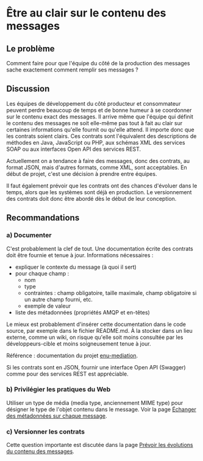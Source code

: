 # Être au clair sur le contenu des messages

## Le problème

Comment faire pour que l'équipe du côté de la production des messages sache exactement comment remplir
ses messages ?

## Discussion

Les équipes de développement du côté producteur et consommateur peuvent perdre beaucoup de temps et de
bonne humeur à se coordonner sur le contenu exact des messages.
Il arrive même que l'équipe qui définit le contenu des messages ne soit elle-même pas tout à fait au
clair sur certaines informations qu'elle fournit ou qu'elle attend.
Il importe donc que les contrats soient clairs.
Ces contrats sont l'équivalent des descriptions de méthodes en Java, JavaScript ou PHP, aux schémas XML
des services SOAP ou aux interfaces Open API des services REST.

Actuellement on a tendance à faire des messages, donc des contrats, au format JSON, mais d'autres
formats, comme XML, sont acceptables.
En début de projet, c'est une décision à prendre entre équipes.

Il faut également prévoir que les contrats ont des chances d'évoluer dans le temps, alors que les
systèmes sont déjà en production.
Le versionnement des contrats doit donc être abordé dès le début de leur conception.

## Recommandations

### a) Documenter

C'est probablement la clef de tout. Une documentation écrite des contrats doit être fournie et tenue à jour.
Informations nécessaires :

- expliquer le contexte du message (à quoi il sert)
- pour chaque champ :
  - nom
  - type
  - contraintes : champ obligatoire, taille maximale, champ obligatoire si un autre champ fourni, etc.
  - exemple de valeur
- liste des métadonnées (propriétés AMQP et en-têtes)

Le mieux est probablement d'insérer cette documentation dans le code source, par exemple dans le fichier
README.md.
À la stocker dans un lieu externe, comme un wiki, on risque qu'elle soit moins consultée par les
développeurs-cible et moins soigneusement tenue à jour.

Référence : documentation du projet
[enu-mediation](https://github.com/Espace-numerique-de-l-usager/enu-mediation/blob/master/docs/messages.md).

Si les contrats sont en JSON, fournir une interface Open API (Swagger) comme pour des services REST est
appréciable.

### b) Privilégier les pratiques du Web

Utiliser un type de média (media type, anciennement MIME type) pour désigner le type de l'objet contenu
dans le message.
Voir la page
[Échanger des métadonnées sur chaque message](echanger_des_metadonnees_sur_chaque_message.md).

### c) Versionner les contrats

Cette question importante est discutée dans la page
[Prévoir les évolutions du contenu des messages](prevoir_les_evolutions_des_messages.md).
